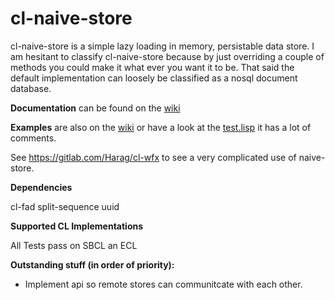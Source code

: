 # cl-naive-store

cl-naive-store is a simple lazy loading in memory, persistable data store. 
I am hesitant to classify cl-naive-store because by just overriding a couple 
of methods you could make it what ever you want it to be. That said the default
implementation can loosely be classified as a nosql document database. 

**Documentation** can be found on the [wiki](https://gitlab.com/Harag/cl-naive-store/wikis/home)

**Examples** are also on the [wiki](https://gitlab.com/Harag/cl-naive-store/wikis/examples) 
or have a look at the [test.lisp](https://gitlab.com/Harag/cl-naive-store/blob/master/tests/tests.lisp)
it has a lot of comments.

See https://gitlab.com/Harag/cl-wfx to see a very complicated use of 
naive-store.

**Dependencies**

cl-fad
split-sequence
uuid

**Supported CL Implementations**

All Tests pass on SBCL an ECL

**Outstanding stuff (in order of priority):**
- Implement api so remote stores can communitcate with each other.